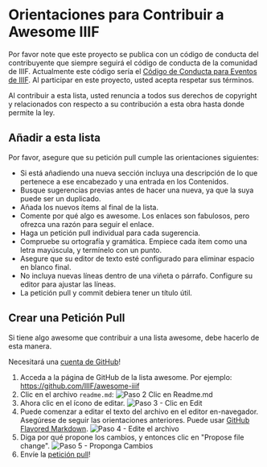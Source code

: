 # Orientaciones para Contribuir a Awesome IIIF

Por favor note que este proyecto se publica con un código de conducta del contribuyente que siempre seguirá el código de conducta de la comunidad de IIIF. Actualmente este código sería el [Código de Conducta para Eventos de IIIF](http://iiif.io/event/conduct/). Al participar en este proyecto, usted acepta respetar sus términos.

Al contribuir a esta lista, usted renuncia a todos sus derechos de copyright y relacionados con respecto a su contribución a esta obra hasta donde permite la ley.

## Añadir a esta lista

Por favor, asegure que su petición pull cumple las orientaciones siguientes:

- Si está añadiendo una nueva sección incluya una descripción de lo que pertenece a ese encabezado y una entrada en los Contenidos.
- Busque sugerencias previas antes de hacer una nueva, ya que la suya puede ser un duplicado.
- Añada los nuevos ítems al final de la lista.
- Comente por qué algo es awesome. Los enlaces son fabulosos, pero ofrezca una razón para seguir el enlace.
- Haga un petición pull individual para cada sugerencia.
- Compruebe su ortografía y gramática. Empiece cada ítem como una letra mayúscula, y termínelo con un punto.
- Asegure que su editor de texto esté configurado para eliminar espacio en blanco final.
- No incluya nuevas líneas dentro de una viñeta o párrafo. Configure su editor para ajustar las líneas.
- La petición pull y commit debiera tener un título útil.


## Crear una Petición Pull

Si tiene algo awesome que contribuir a una lista awesome, debe hacerlo de esta manera.

Necesitará una [cuenta de GitHub](https://github.com/join)!

1. Acceda a la página de GitHub de la lista awesome. Por ejemplo: https://github.com/IIIF/awesome-iiif
2. Clic en el archivo `readme.md`: ![Paso 2 Clic en Readme.md](https://cloud.githubusercontent.com/assets/170270/9402920/53a7e3ea-480c-11e5-9d81-aecf64be55eb.png)
3. Ahora clic en el ícono de editar. ![Paso 3 - Clic en Edit](https://cloud.githubusercontent.com/assets/170270/9402927/6506af22-480c-11e5-8c18-7ea823530099.png)
4. Puede comenzar a editar el texto del archivo en el editor en-navegador. Asegúrese de seguir las orientaciones anteriores. Puede usar [GitHub Flavored Markdown](https://help.github.com/articles/github-flavored-markdown/). ![Paso 4 - Edite el archivo](https://cloud.githubusercontent.com/assets/170270/9402932/7301c3a0-480c-11e5-81f5-7e343b71674f.png)
5. Diga por qué propone los cambios, y entonces clic en "Propose file change". ![Paso 5 - Proponga Cambios](https://cloud.githubusercontent.com/assets/170270/9402937/7dd0652a-480c-11e5-9138-bd14244593d5.png)
6. Envíe la [petición pull](https://help.github.com/articles/using-pull-requests/)!
